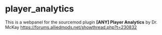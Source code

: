 # player_analytics
This is a webpanel for the sourcemod plugin **[ANY] Player Analytics** by Dr. McKay
https://forums.alliedmods.net/showthread.php?t=230832
